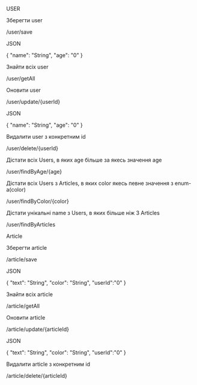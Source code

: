 
USER 

Зберегти user

/user/save

JSON

{
  "name": "String",
  "age": "0"
}

Знайти всіх user

/user/getAll

Оновити user

/user/update/{userId}

JSON

{
  "name": "String",
  "age": "0"
}

Видалити user з конкретним id

/user/delete/{userId}

Дістати всіх Users, в яких age більше за якесь значення age

/user/findByAge/{age}

Дістати всіх Users з Articles, в яких color якесь певне значення з enum-а(color)

/user/findByColor/{color}

Дістати унікальні name з Users, в яких більше ніж 3 Articles

/user/findByArticles


Article

Зберегти article

/article/save

JSON

{
  "text": "String",
  "color": "String",
  "userId":"0"
}

Знайти всіх article

/article/getAll

Оновити article

/article/update/{articleId}

JSON

{
  "text": "String",
  "color": "String",
  "userId":"0"
}

Видалити article з конкретним id

/article/delete/{articleId}

